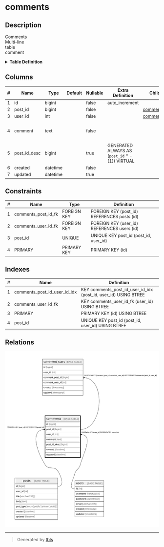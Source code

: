 # comments

## Description

Comments  
Multi-line  
table  
comment

<details>
<summary><strong>Table Definition</strong></summary>

```sql
CREATE TABLE `comments` (
  `id` bigint NOT NULL AUTO_INCREMENT,
  `post_id` bigint NOT NULL,
  `user_id` int NOT NULL,
  `comment` text NOT NULL COMMENT 'Comment\nMulti-line\r\ncolumn\rcomment',
  `post_id_desc` bigint GENERATED ALWAYS AS ((`post_id` * -(1))) VIRTUAL,
  `created` datetime NOT NULL,
  `updated` datetime DEFAULT NULL,
  PRIMARY KEY (`id`),
  UNIQUE KEY `post_id` (`post_id`,`user_id`),
  KEY `comments_user_id_fk` (`user_id`),
  KEY `comments_post_id_user_id_idx` (`post_id`,`user_id`),
  CONSTRAINT `comments_post_id_fk` FOREIGN KEY (`post_id`) REFERENCES `posts` (`id`),
  CONSTRAINT `comments_user_id_fk` FOREIGN KEY (`user_id`) REFERENCES `users` (`id`)
) ENGINE=InnoDB DEFAULT CHARSET=utf8mb4 COLLATE=utf8mb4_0900_ai_ci COMMENT='Comments\nMulti-line\r\ntable\rcomment'
```

</details>

## Columns

| # | Name | Type | Default | Nullable | Extra Definition | Children | Parents | Comment |
| - | ---- | ---- | ------- | -------- | ---------------- | -------- | ------- | ------- |
| 1 | id | bigint |  | false | auto_increment |  |  |  |
| 2 | post_id | bigint |  | false |  | [comment_stars](comment_stars.md) | [posts](posts.md) |  |
| 3 | user_id | int |  | false |  | [comment_stars](comment_stars.md) | [users](users.md) |  |
| 4 | comment | text |  | false |  |  |  | Comment<br />Multi-line<br />column<br />comment |
| 5 | post_id_desc | bigint |  | true | GENERATED ALWAYS AS (`post_id` * -(1)) VIRTUAL |  |  |  |
| 6 | created | datetime |  | false |  |  |  |  |
| 7 | updated | datetime |  | true |  |  |  |  |

## Constraints

| # | Name | Type | Definition |
| - | ---- | ---- | ---------- |
| 1 | comments_post_id_fk | FOREIGN KEY | FOREIGN KEY (post_id) REFERENCES posts (id) |
| 2 | comments_user_id_fk | FOREIGN KEY | FOREIGN KEY (user_id) REFERENCES users (id) |
| 3 | post_id | UNIQUE | UNIQUE KEY post_id (post_id, user_id) |
| 4 | PRIMARY | PRIMARY KEY | PRIMARY KEY (id) |

## Indexes

| # | Name | Definition |
| - | ---- | ---------- |
| 1 | comments_post_id_user_id_idx | KEY comments_post_id_user_id_idx (post_id, user_id) USING BTREE |
| 2 | comments_user_id_fk | KEY comments_user_id_fk (user_id) USING BTREE |
| 3 | PRIMARY | PRIMARY KEY (id) USING BTREE |
| 4 | post_id | UNIQUE KEY post_id (post_id, user_id) USING BTREE |

## Relations

![er](comments.svg)

---

> Generated by [tbls](https://github.com/k1LoW/tbls)
